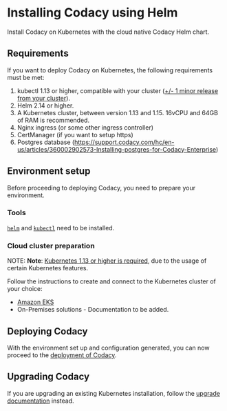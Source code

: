 # Installing Codacy using Helm

Install Codacy on Kubernetes with the cloud native Codacy Helm chart.

## Requirements

If you want to deploy Codacy on Kubernetes, the following requirements must be met:

1.  kubectl 1.13 or higher, compatible with your cluster
    ([+/- 1 minor release from your cluster](https://kubernetes.io/docs/tasks/tools/install-kubectl/#before-you-begin)).
2.  Helm 2.14 or higher.
3.  A Kubernetes cluster, between version 1.13 and 1.15. 16vCPU and 64GB of RAM is recommended.
4.  Nginx ingress (or some other ingress controller)
5.  CertManager (if you want to setup https)
6.  Postgres database (<https://support.codacy.com/hc/en-us/articles/360002902573-Installing-postgres-for-Codacy-Enterprise>)

## Environment setup

Before proceeding to deploying Codacy, you need to prepare your environment.

### Tools

[`helm`](https://helm.sh/docs/using_helm/#installing-helm) and [`kubectl`](https://kubernetes.io/docs/tasks/tools/install-kubectl/#install-kubectl-on-macos) need to be installed.

### Cloud cluster preparation

NOTE: **Note**:
[Kubernetes 1.13 or higher is required](#requirements), due to the usage of certain
Kubernetes features.

Follow the instructions to create and connect to the Kubernetes cluster of your
choice:

-   [Amazon EKS](../installation/cloud/eks.md)
-   On-Premises solutions - Documentation to be added.

## Deploying Codacy

With the environment set up and configuration generated, you can now proceed to
the [deployment of Codacy](../installation/deployment.md).

## Upgrading Codacy

If you are upgrading an existing Kubernetes installation, follow the
[upgrade documentation](../installation/upgrade.md) instead.
